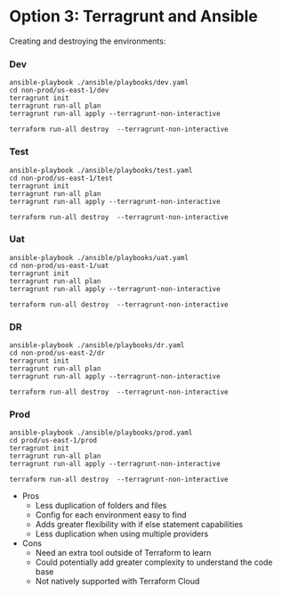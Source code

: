 # Option 3: Terragrunt and Ansible

Creating and destroying the environments:


### Dev 
```
ansible-playbook ./ansible/playbooks/dev.yaml
cd non-prod/us-east-1/dev
terragrunt init
terragrunt run-all plan
terragrunt run-all apply --terragrunt-non-interactive

terraform run-all destroy  --terragrunt-non-interactive
```

### Test 
```
ansible-playbook ./ansible/playbooks/test.yaml
cd non-prod/us-east-1/test
terragrunt init
terragrunt run-all plan
terragrunt run-all apply --terragrunt-non-interactive

terraform run-all destroy  --terragrunt-non-interactive
```

### Uat
```
ansible-playbook ./ansible/playbooks/uat.yaml
cd non-prod/us-east-1/uat
terragrunt init
terragrunt run-all plan
terragrunt run-all apply --terragrunt-non-interactive

terraform run-all destroy  --terragrunt-non-interactive
```

### DR
```
ansible-playbook ./ansible/playbooks/dr.yaml
cd non-prod/us-east-2/dr
terragrunt init
terragrunt run-all plan
terragrunt run-all apply --terragrunt-non-interactive

terraform run-all destroy  --terragrunt-non-interactive
```

### Prod 
```
ansible-playbook ./ansible/playbooks/prod.yaml
cd prod/us-east-1/prod
terragrunt init
terragrunt run-all plan
terragrunt run-all apply --terragrunt-non-interactive

terraform run-all destroy  --terragrunt-non-interactive
```


- Pros 
    - Less duplication of folders and files
    - Config for each environment easy to find
    - Adds greater flexibility with if else statement capabilities
    - Less duplication when using multiple providers
- Cons
    - Need an extra tool outside of Terraform to learn
    - Could potentially add greater complexity to understand the code base
    - Not natively supported with Terraform Cloud
